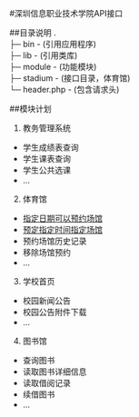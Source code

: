 #深圳信息职业技术学院API接口

##目录说明
.  
├─ bin - (引用应用程序)  
├─ lib - (引用类库)  
├─ module - (功能模块)  
├─ stadium - (接口目录，体育馆)  
└─ header.php - (包含请求头)  

##模块计划
1. 教务管理系统
 - 学生成绩表查询
 - 学生课表查询
 - 学生公共选课
 - ...
2. 体育馆
 - [指定日期可以预约场馆](http://api.sxisa.org/stadium/query.php?k=1&d=2015-10-25)
 - [预定指定时间指定场馆](http://api.sxisa.org/stadium/order.php?u=1501090146&p=123456&n=229&t=09:30-10:30&d=2015-10-20)
 - 预约场馆历史记录
 - 移除场馆预约
 - ...
3. 学校首页
 - 校园新闻公告
 - 校园公告附件下载
 - ...
4. 图书馆
 - 查询图书
 - 读取图书详细信息
 - 读取借阅记录
 - 续借图书
 - ...
